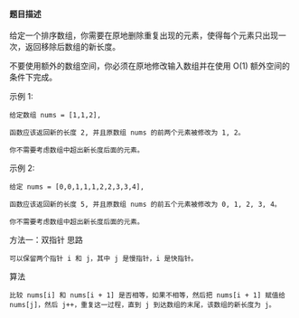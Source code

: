 #### 题目描述
给定一个排序数组，你需要在原地删除重复出现的元素，使得每个元素只出现一次，返回移除后数组的新长度。

不要使用额外的数组空间，你必须在原地修改输入数组并在使用 O(1) 额外空间的条件下完成。

示例 1:
```
给定数组 nums = [1,1,2], 

函数应该返回新的长度 2, 并且原数组 nums 的前两个元素被修改为 1, 2。 

你不需要考虑数组中超出新长度后面的元素。
```
示例 2:
```
给定 nums = [0,0,1,1,1,2,2,3,3,4],

函数应该返回新的长度 5, 并且原数组 nums 的前五个元素被修改为 0, 1, 2, 3, 4。

你不需要考虑数组中超出新长度后面的元素。
```

方法一：双指针
思路

```
可以保留两个指针 i 和 j，其中 j 是慢指针，i 是快指针。
```

算法

```
比较 nums[i] 和 nums[i + 1] 是否相等，如果不相等，然后把 nums[i + 1] 赋值给 nums[j]，然后 j++，重复这一过程，直到 j 到达数组的末尾，该数组的新长度为 j。
```
​    
​


